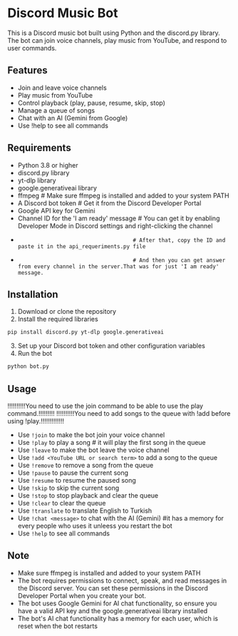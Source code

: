 # Discord Music Bot
This is a Discord music bot built using Python and the discord.py library. The bot can join voice channels, play music from YouTube, and respond to user commands.

## Features
- Join and leave voice channels
- Play music from YouTube
- Control playback (play, pause, resume, skip, stop)
- Manage a queue of songs
- Chat with an AI (Gemini from Google)
- Use !help to see all commands

## Requirements
- Python 3.8 or higher
- discord.py library
- yt-dlp library
- google.generativeai library
- ffmpeg # Make sure ffmpeg is installed and added to your system PATH
- A Discord bot token # Get it from the Discord Developer Portal
- Google API key for Gemini
- Channel ID for the 'I am ready' message # You can get it by enabling Developer Mode in Discord settings and right-clicking the channel
-                                         # After that, copy the ID and paste it in the api_requeriments.py file
-                                         # And then you can get answer from every channel in the server.That was for just 'I am ready' message.

## Installation
1. Download or clone the repository
2. Install the required libraries
```bash
pip install discord.py yt-dlp google.generativeai 
```
3. Set up your Discord bot token and other configuration variables
4. Run the bot
```bash
python bot.py
```
## Usage
!!!!!!!!!!You need to use the join command to be able to use the play command.!!!!!!!!!
!!!!!!!!!!You need to add songs to the queue with !add before using !play.!!!!!!!!!!!!!
- Use `!join` to make the bot join your voice channel
- Use `!play` to play a song # it will play the first song in the queue
- Use `!leave` to make the bot leave the voice channel
- Use `!add <YouTube URL or search term>` to add a song to the queue
- Use `!remove` to remove a song from the queue
- Use `!pause` to pause the current song
- Use `!resume` to resume the paused song
- Use `!skip` to skip the current song
- Use `!stop` to stop playback and clear the queue
- Use `!clear` to clear the queue
- Use `!translate` to translate English to Turkish
- Use `!chat <message>` to chat with the AI (Gemini) #it has a memory for every people who uses it unleess you restart the bot
- Use `!help` to see all commands
## Note
- Make sure ffmpeg is installed and added to your system PATH
- The bot requires permissions to connect, speak, and read messages in the Discord server. You can set these permissions in the Discord Developer Portal when you create your bot.
- The bot uses Google Gemini for AI chat functionality, so ensure you have a valid API key and the google.generativeai library installed
- The bot's AI chat functionality has a memory for each user, which is reset when the bot restarts
